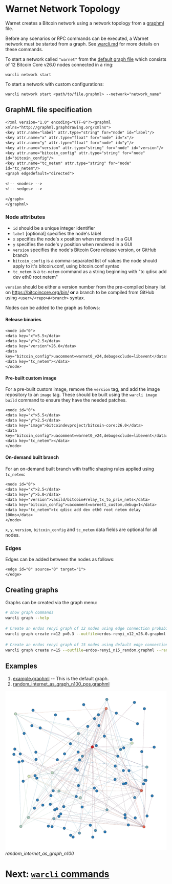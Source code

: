 # Warnet Network Topology

Warnet creates a Bitcoin network using a network topology from a [graphml](https://graphml.graphdrawing.org/specification.html) file.

Before any scenarios or RPC commands can be executed, a Warnet network must be started from a graph.
See [warcli.md](warcli.md) for more details on these commands.

To start a network called `"warnet"` from the [default graph file](../src/graphs/default.graphml)
which consists of 12 Bitcoin Core v26.0 nodes connected in a ring:
```
warcli network start
```

To start a network with custom configurations:
```
warcli network start <path/to/file.graphml> --network="network_name"
```

## GraphML file specification

```graphml
<?xml version="1.0" encoding="UTF-8"?><graphml xmlns="http://graphml.graphdrawing.org/xmlns">
<key attr.name="label" attr.type="string" for="node" id="label"/>
<key attr.name="x" attr.type="float" for="node" id="x"/>
<key attr.name="y" attr.type="float" for="node" id="y"/>
<key attr.name="version" attr.type="string" for="node" id="version"/>
<key attr.name="bitcoin_config" attr.type="string" for="node" id="bitcoin_config"/>
<key attr.name="tc_netem" attr.type="string" for="node" id="tc_netem"/>
<graph edgedefault="directed">

<!-- <nodes> -->
<!-- <edges> -->

</graph>
</graphml>

```
### Node attributes

* `id` should be a unique integer identifier
* `label` [optional] specifies the node's label
* `x` specifies the node's x position when rendered in a GUI
* `y` specifies the node's y position when rendered in a GUI
* `version` specifies the node's Bitcoin Core release version, or GitHub branch
* `bitcoin_config` is a comma-separated list of values the node should apply to it's bitcoin.conf, using bitcoin.conf syntax
* `tc_netem` is a `tc-netem` command as a string beginning with "tc qdisc add dev eth0 root netem"

`version` should be either a version number from the pre-compiled binary list on https://bitcoincore.org/bin/ **or** a branch to be compiled from GitHub using `<user>/<repo>#<branch>` syntax.

Nodes can be added to the graph as follows:


#### Release binaries

```graphml
<node id="0">
<data key="x">5.5</data>
<data key="y">2.5</data>
<data key="version">26.0</data>
<data key="bitcoin_config">uacomment=warnet0_v24,debugexclude=libevent</data>
<data key="tc_netem"></data>
</node>
```
#### Pre-built custom image

For a pre-built custom image, remove the `version` tag, and add the image repository to an `image` tag.
These should be built using the `warcli image build` command to ensure they have the needed patches.

```graphml
<node id="0">
<data key="x">5.5</data>
<data key="y">2.5</data>
<data key="image">bitcoindevproject/bitcoin-core:26.0</data>
<data key="bitcoin_config">uacomment=warnet0_v24,debugexclude=libevent</data>
<data key="tc_netem"></data>
</node>
```

#### On-demand built branch

For an on-demand built branch with traffic shaping rules applied using `tc_netem`:

```graphml
<node id="0">
<data key="x">2.5</data>
<data key="y">5.0</data>
<data key="version">vasild/bitcoin#relay_tx_to_priv_nets</data>
<data key="bitcoin_config">uacomment=warnet1_custom,debug=1</data>
<data key="tc_netem">tc qdisc add dev eth0 root netem delay 100ms</data>
</node>
```

`x`, `y`, `version`, `bitcoin_config` and `tc_netem` data fields are optional for all nodes.

### Edges

Edges can be added between the nodes as follows:

```graphml
<edge id="0" source="0" target="1">
</edge>
```

## Creating graphs

Graphs can be created via the graph menu:

```bash
# show graph commands
warcli graph --help

# Create an erdos renyi graph of 12 nodes using edge connection probability of 0.3 and default bitcoin version (v26.0)
warcli graph create n=12 p=0.3 --outfile=erdos-renyi_n12_v26.0.graphml

# Create an erdos renyi graph of 15 nodes using default edge connection probability of p=0.2 and using random bitcoin versions
warcli graph create n=15 --outfile=erdos-renyi_n15_random.graphml --random
```

## Examples

1. [example.graphml](../src/graphs/default.graphml) -- This is the default graph.
2. [random_internet_as_graph_n100_pos.graphml](../src/graphs/random_internet_as_graph_n100_pos.graphml)

![random_internet_as_graph_n100](../docs/random_internet_as_graph_n100.png)
*random_internet_as_graph_n100*


# Next: [`warcli` commands](warcli.md)

